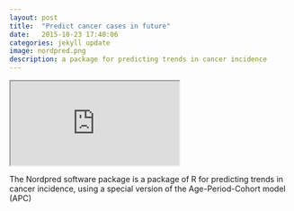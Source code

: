 ```yaml
---
layout: post
title:  "Predict cancer cases in future"
date:   2015-10-23 17:40:06
categories: jekyll update
image: nordpred.png
description: a package for predicting trends in cancer incidence
---
```


<iframe src="http://51.175.77.204/nordpred"></iframe><br>


The Nordpred software package is a package of R for predicting trends in cancer incidence, using a special version of the Age-Period-Cohort model (APC)

